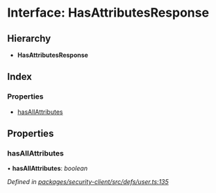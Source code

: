 # Interface: HasAttributesResponse

## Hierarchy

* **HasAttributesResponse**

## Index

### Properties

* [hasAllAttributes](hasattributesresponse.md#hasallattributes)

## Properties

###  hasAllAttributes

• **hasAllAttributes**: *boolean*

*Defined in [packages/security-client/src/defs/user.ts:135](https://github.com/TheSoftwareHouse/rad-modules-tools/blob/56e5326/packages/security-client/src/defs/user.ts#L135)*
